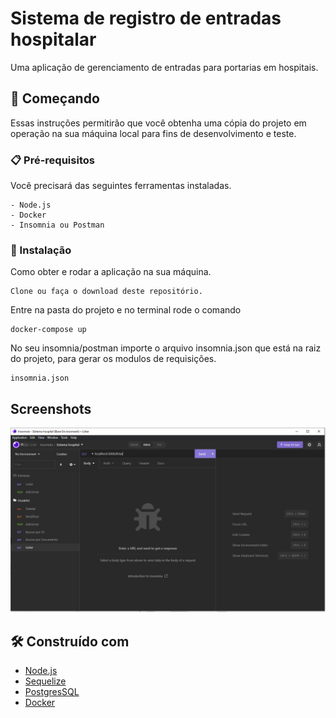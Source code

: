 
# Sistema de registro de entradas hospitalar

Uma aplicação de gerenciamento de entradas para portarias em hospitais.

## 🚀 Começando

Essas instruções permitirão que você obtenha uma cópia do projeto em operação na sua máquina local para fins de desenvolvimento e teste.

### 📋 Pré-requisitos

Você precisará das seguintes ferramentas instaladas.

```
- Node.js
- Docker
- Insomnia ou Postman
```

### 🔧 Instalação

Como obter e rodar a aplicação na sua máquina.


```
Clone ou faça o download deste repositório.
```

Entre na pasta do projeto e no terminal rode o comando

```
docker-compose up
```

No seu insomnia/postman importe o arquivo insomnia.json que está na raiz do projeto, para gerar os modulos de requisições.
```
insomnia.json
```
## Screenshots

![](insomnia.PNG?raw=true "Optional Title")

## 🛠️ Construído com

* [Node.js](https://nodejs.org/en/)
* [Sequelize](https://sequelize.org/)
* [PostgresSQL](https://www.postgresql.org/)
* [Docker](https://www.docker.com/)
